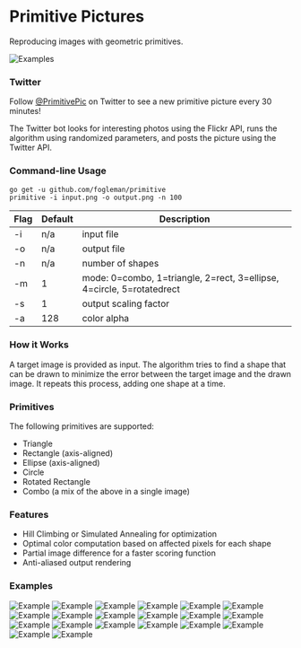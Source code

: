 # Primitive Pictures

Reproducing images with geometric primitives.

![Examples](http://i.imgur.com/H5NYpL4.png)

### Twitter

Follow [@PrimitivePic](https://twitter.com/PrimitivePic) on Twitter to see a new primitive picture every 30 minutes!

The Twitter bot looks for interesting photos using the Flickr API, runs the algorithm using randomized parameters, and
posts the picture using the Twitter API.

### Command-line Usage

    go get -u github.com/fogleman/primitive
    primitive -i input.png -o output.png -n 100

| Flag | Default | Description |
| --- | --- | --- |
| -i | n/a | input file |
| -o | n/a | output file |
| -n | n/a | number of shapes |
| -m | 1 | mode: 0=combo, 1=triangle, 2=rect, 3=ellipse, 4=circle, 5=rotatedrect |
| -s | 1 | output scaling factor |
| -a | 128 | color alpha |

### How it Works

A target image is provided as input. The algorithm tries to find a shape that can be drawn to minimize the error
between the target image and the drawn image. It repeats this process, adding one shape at a time.

### Primitives

The following primitives are supported:

- Triangle
- Rectangle (axis-aligned)
- Ellipse (axis-aligned)
- Circle
- Rotated Rectangle
- Combo (a mix of the above in a single image)

### Features

- Hill Climbing or Simulated Annealing for optimization
- Optimal color computation based on affected pixels for each shape
- Partial image difference for a faster scoring function
- Anti-aliased output rendering

### Examples

![Example](https://www.michaelfogleman.com/static/primitive/examples/27471731151.50.128.4.1.png)
![Example](https://www.michaelfogleman.com/static/primitive/examples/11720700033.200.128.4.3.png)
![Example](https://www.michaelfogleman.com/static/primitive/examples/16550611738.200.128.4.5.png)
![Example](https://www.michaelfogleman.com/static/primitive/examples/18782606664.png)
![Example](https://www.michaelfogleman.com/static/primitive/examples/21374478713.png)
![Example](https://www.michaelfogleman.com/static/primitive/examples/15196426112.200.128.4.5.png)
![Example](https://www.michaelfogleman.com/static/primitive/examples/24696847962.png)
![Example](https://www.michaelfogleman.com/static/primitive/examples/18276676312.100.128.4.1.png)
![Example](https://www.michaelfogleman.com/static/primitive/examples/29167683201.png)
![Example](https://www.michaelfogleman.com/static/primitive/examples/15011768709.200.128.4.1.png)
![Example](https://www.michaelfogleman.com/static/primitive/examples/27540729075.200.128.4.1.png)
![Example](https://www.michaelfogleman.com/static/primitive/examples/28896874003.png)
![Example](https://www.michaelfogleman.com/static/primitive/examples/20414282102.png)
![Example](https://www.michaelfogleman.com/static/primitive/examples/15199237095.200.128.4.1.png)
![Example](https://www.michaelfogleman.com/static/primitive/examples/11707819764.200.128.4.1.png)
![Example](https://www.michaelfogleman.com/static/primitive/examples/18270231645.200.128.4.3.png)
![Example](https://www.michaelfogleman.com/static/primitive/examples/15705764893.png)
![Example](https://www.michaelfogleman.com/static/primitive/examples/25213252889.png)
![Example](https://www.michaelfogleman.com/static/primitive/examples/15015411870.200.128.4.3.png)
![Example](https://www.michaelfogleman.com/static/primitive/examples/25766500104.png)
